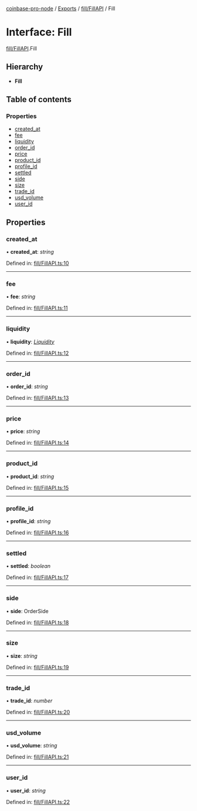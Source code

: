 [coinbase-pro-node](../../README.md) / [Exports](../../modules.md) / [fill/FillAPI](../../modules/fill_fillapi.md) / Fill

# Interface: Fill

[fill/FillAPI](../../modules/fill_fillapi.md).Fill

## Hierarchy

- **Fill**

## Table of contents

### Properties

- [created_at](fillapi.fill.md#created_at)
- [fee](fillapi.fill.md#fee)
- [liquidity](fillapi.fill.md#liquidity)
- [order_id](fillapi.fill.md#order_id)
- [price](fillapi.fill.md#price)
- [product_id](fillapi.fill.md#product_id)
- [profile_id](fillapi.fill.md#profile_id)
- [settled](fillapi.fill.md#settled)
- [side](fillapi.fill.md#side)
- [size](fillapi.fill.md#size)
- [trade_id](fillapi.fill.md#trade_id)
- [usd_volume](fillapi.fill.md#usd_volume)
- [user_id](fillapi.fill.md#user_id)

## Properties

### created_at

• **created_at**: _string_

Defined in: [fill/FillAPI.ts:10](https://github.com/bennycode/coinbase-pro-node/blob/7d07dce/src/fill/FillAPI.ts#L10)

---

### fee

• **fee**: _string_

Defined in: [fill/FillAPI.ts:11](https://github.com/bennycode/coinbase-pro-node/blob/7d07dce/src/fill/FillAPI.ts#L11)

---

### liquidity

• **liquidity**: [_Liquidity_](../../enums/fill/fillapi.liquidity.md)

Defined in: [fill/FillAPI.ts:12](https://github.com/bennycode/coinbase-pro-node/blob/7d07dce/src/fill/FillAPI.ts#L12)

---

### order_id

• **order_id**: _string_

Defined in: [fill/FillAPI.ts:13](https://github.com/bennycode/coinbase-pro-node/blob/7d07dce/src/fill/FillAPI.ts#L13)

---

### price

• **price**: _string_

Defined in: [fill/FillAPI.ts:14](https://github.com/bennycode/coinbase-pro-node/blob/7d07dce/src/fill/FillAPI.ts#L14)

---

### product_id

• **product_id**: _string_

Defined in: [fill/FillAPI.ts:15](https://github.com/bennycode/coinbase-pro-node/blob/7d07dce/src/fill/FillAPI.ts#L15)

---

### profile_id

• **profile_id**: _string_

Defined in: [fill/FillAPI.ts:16](https://github.com/bennycode/coinbase-pro-node/blob/7d07dce/src/fill/FillAPI.ts#L16)

---

### settled

• **settled**: _boolean_

Defined in: [fill/FillAPI.ts:17](https://github.com/bennycode/coinbase-pro-node/blob/7d07dce/src/fill/FillAPI.ts#L17)

---

### side

• **side**: OrderSide

Defined in: [fill/FillAPI.ts:18](https://github.com/bennycode/coinbase-pro-node/blob/7d07dce/src/fill/FillAPI.ts#L18)

---

### size

• **size**: _string_

Defined in: [fill/FillAPI.ts:19](https://github.com/bennycode/coinbase-pro-node/blob/7d07dce/src/fill/FillAPI.ts#L19)

---

### trade_id

• **trade_id**: _number_

Defined in: [fill/FillAPI.ts:20](https://github.com/bennycode/coinbase-pro-node/blob/7d07dce/src/fill/FillAPI.ts#L20)

---

### usd_volume

• **usd_volume**: _string_

Defined in: [fill/FillAPI.ts:21](https://github.com/bennycode/coinbase-pro-node/blob/7d07dce/src/fill/FillAPI.ts#L21)

---

### user_id

• **user_id**: _string_

Defined in: [fill/FillAPI.ts:22](https://github.com/bennycode/coinbase-pro-node/blob/7d07dce/src/fill/FillAPI.ts#L22)
